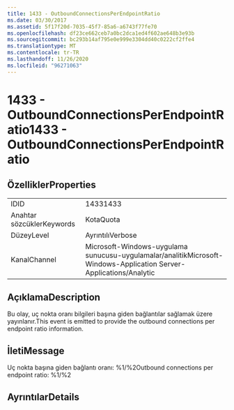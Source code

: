 ```yaml
---
title: 1433 - OutboundConnectionsPerEndpointRatio
ms.date: 03/30/2017
ms.assetid: 5f17f20d-7035-45f7-85a6-a6743f77fe70
ms.openlocfilehash: df23ce662ceb7a0bc2dca1ed4f602ae648b3e93b
ms.sourcegitcommit: bc293b14af795e0e999e3304dd40c0222cf2ffe4
ms.translationtype: MT
ms.contentlocale: tr-TR
ms.lasthandoff: 11/26/2020
ms.locfileid: "96271063"
---
```

# <a name="1433---outboundconnectionsperendpointratio"></a><span data-ttu-id="f2315-102">1433 - OutboundConnectionsPerEndpointRatio</span><span class="sxs-lookup"><span data-stu-id="f2315-102">1433 - OutboundConnectionsPerEndpointRatio</span></span>

## <a name="properties"></a><span data-ttu-id="f2315-103">Özellikler</span><span class="sxs-lookup"><span data-stu-id="f2315-103">Properties</span></span>  
  
|||  
|-|-|  
|<span data-ttu-id="f2315-104">ID</span><span class="sxs-lookup"><span data-stu-id="f2315-104">ID</span></span>|<span data-ttu-id="f2315-105">1433</span><span class="sxs-lookup"><span data-stu-id="f2315-105">1433</span></span>|  
|<span data-ttu-id="f2315-106">Anahtar sözcükler</span><span class="sxs-lookup"><span data-stu-id="f2315-106">Keywords</span></span>|<span data-ttu-id="f2315-107">Kota</span><span class="sxs-lookup"><span data-stu-id="f2315-107">Quota</span></span>|  
|<span data-ttu-id="f2315-108">Düzey</span><span class="sxs-lookup"><span data-stu-id="f2315-108">Level</span></span>|<span data-ttu-id="f2315-109">Ayrıntılı</span><span class="sxs-lookup"><span data-stu-id="f2315-109">Verbose</span></span>|  
|<span data-ttu-id="f2315-110">Kanal</span><span class="sxs-lookup"><span data-stu-id="f2315-110">Channel</span></span>|<span data-ttu-id="f2315-111">Microsoft-Windows-uygulama sunucusu-uygulamalar/analitik</span><span class="sxs-lookup"><span data-stu-id="f2315-111">Microsoft-Windows-Application Server-Applications/Analytic</span></span>|  
  
## <a name="description"></a><span data-ttu-id="f2315-112">Açıklama</span><span class="sxs-lookup"><span data-stu-id="f2315-112">Description</span></span>  

 <span data-ttu-id="f2315-113">Bu olay, uç nokta oranı bilgileri başına giden bağlantılar sağlamak üzere yayınlanır.</span><span class="sxs-lookup"><span data-stu-id="f2315-113">This event is emitted to provide the outbound connections per endpoint ratio information.</span></span>  
  
## <a name="message"></a><span data-ttu-id="f2315-114">İleti</span><span class="sxs-lookup"><span data-stu-id="f2315-114">Message</span></span>  

 <span data-ttu-id="f2315-115">Uç nokta başına giden bağlantı oranı: %1/%2</span><span class="sxs-lookup"><span data-stu-id="f2315-115">Outbound connections per endpoint ratio: %1/%2</span></span>  
  
## <a name="details"></a><span data-ttu-id="f2315-116">Ayrıntılar</span><span class="sxs-lookup"><span data-stu-id="f2315-116">Details</span></span>
